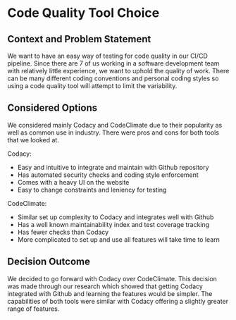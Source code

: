 # Code Quality Tool Choice

## Context and Problem Statement

We want to have an easy way of testing for code quality in our CI/CD pipeline. Since there are 7 of us working in a software development team with relatively little experience, we want to uphold the quality of work. There can be many different coding conventions and personal coding styles so using a code quality tool will attempt to limit the variability.

## Considered Options

We considered mainly Codacy and CodeClimate due to their popularity as well as common use in industry. There were pros and cons for both tools that we looked at.

Codacy:
- Easy and intuitive to integrate and maintain with Github repository
- Has automated security checks and coding style enforcement
- Comes with a heavy UI on the website
- Easy to change constraints and leniency for testing

CodeClimate:
- Similar set up complexity to Codacy and integrates well with Github
- Has a well known maintainability index and test coverage tracking
- Has fewer checks than Codacy
- More complicated to set up and use all features will take time to learn

## Decision Outcome

We decided to go forward with Codacy over CodeClimate. This decision was made through our research which showed that getting Codacy integrated with Github and learning the features would be simpler. The capabilities of both tools were similar with Codacy offering a slightly greater range of features.
